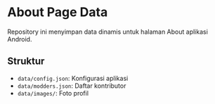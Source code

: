 # About Page Data

Repository ini menyimpan data dinamis untuk halaman About aplikasi Android.

## Struktur
- `data/config.json`: Konfigurasi aplikasi
- `data/modders.json`: Daftar kontributor
- `data/images/`: Foto profil
